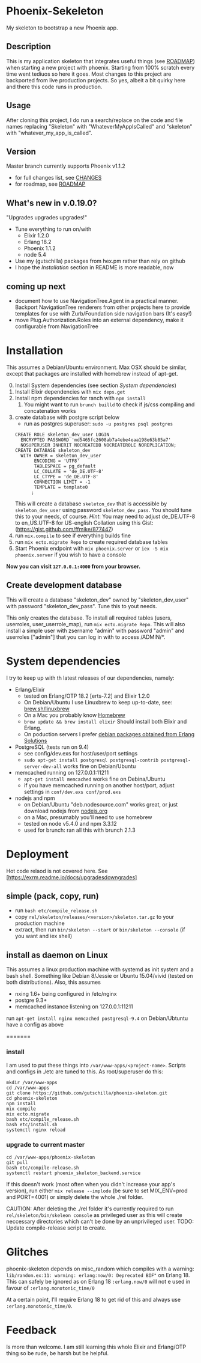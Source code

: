 # Phoenix-Sekeleton

My skeleton to bootstrap a new Phoenix app.

## Description
This is my application skeleton that integrates useful things (see
[ROADMAP](./ROADMAP.md)) when starting a new project with phoenix. Starting from
100% scratch every time went tediuos so here it goes. Most changes to this
project are backported from live production projects. So yes, albeit a bit
quirky here and there this code runs in production.

## Usage 
After cloning this project, I do run a search/replace on the code and file names
replacing "Skeleton" with "WhateverMyAppIsCalled" and "skeleton" with
"whatever_my_app_is_called". 

## Version
Master branch currently supports Phoenix v1.1.2 

- for full changes list, see [CHANGES](./CHANGES.md)
- for roadmap, see [ROADMAP](./ROADMAP.md)

## What's new in v.0.19.0?

"Upgrades upgrades upgrades!"

- Tune everything to run on/with
    - Elixir 1.2.0
    - Erlang 18.2
    - Phoenix 1.1.2
    - node 5.4
- Use my (gutschilla) packages from hex.pm rather than rely on github
- I hope the _Installation_ section in README is more readable, now

## coming up next

- document how to use NavigationTree.Agent in a practical manner. Backport NavigationTree renderers from other projects here to provide templates for use with Zurb/Foundation side navigation bars (It's easy!)
- move Plug.Authorization.Roles into an external dependency, make it configurable from NavigationTree

# Installation

This assumes a Debian/Ubuntu environment. Max OSX should be similar, except that packages are installed with homebrew instead of apt-get.

0. Install System dependencies (see section _System dependencies_)
1. Install Elixir dependencies with `mix deps.get`
2. Install npm dependencies for ranch with `npm install`
    1. You might want to run `brunch builld` to check if js/css compiling and concatenation works
3. create database with postgre script below
    - run as postgres superuser: `sudo -u postgres psql postgres`
    ```
    CREATE ROLE skeleton_dev_user LOGIN
      ENCRYPTED PASSWORD 'md5465fc2608ab7a4ebe4eaa198e63b85a7'
      NOSUPERUSER INHERIT NOCREATEDB NOCREATEROLE NOREPLICATION;
    CREATE DATABASE skeleton_dev
      WITH OWNER = skeleton_dev_user
           ENCODING = 'UTF8'
           TABLESPACE = pg_default
           LC_COLLATE = 'de_DE.UTF-8'
           LC_CTYPE = 'de_DE.UTF-8'
           CONNECTION LIMIT = -1
           TEMPLATE = template0
          ;
    ```
    This will create a database `skeleton_dev` that is accessible by `skeleton_dev_user` using password `skeleton_dev_pass`. You should tune this to your needs, of course.
    _Hint_: You may need to adjust de_DE.UTF-8 to en_US.UTF-8 for US-english Collation using this Gist: (https://gist.github.com/ffmike/877447)
4. run `mix.compile` to see if everything builds fine
5. run `mix ecto.migrate Repo` to create required database tables
6. Start Phoenix endpoint with `mix phoenix.server` or  `iex -S mix phoenix.server` if you wish to have a console

**Now you can visit `127.0.0.1:4000` from your browser.**

## Create development database

This will create a database "skeleton_dev" owned by "skeleton_dev_user" with password "skeleton_dev_pass". Tune this to yout needs.


This only creates the database. To install all required tables (users, userroles, user_userrole_map), run `mix ecto.migrate Repo`. This will also install a simple user with zsername "admin" with password "admin" and userroles ["admin"] that you can log in with to access /ADMIN/*.

# System dependencies

I try to keep up with th latest releases of our dependencies, namely:

- Erlang/Elixir
    - tested on Erlang/OTP 18.2 \[erts-7.2\] and Elixir 1.2.0
    - On Debian/Ubuntu I use Linuxbrew to keep up-to-date, see: [brew.sh/linuxbrew](http://brew.sh/linuxbrew/)
    - On a Mac you probably know [Homebrew](http://brew.sh)
    - `brew update && brew install elixir` Should install both Elixir and Erlang.
    - On poduction servers I prefer [debian packages obtained from Erlang Solutions](https://www.erlang-solutions.com/resources/download.html) 
- PostgreSQL (tests run on 9.4)
    - see config/dev.exs for host/user/port settings
    - `sudo apt-get install postgresql postgresql-contrib postgresql-server-dev-all` works fine on Debian/Ubuntu
- memcached running on 127.0.0.1:11211
    - `apt-get install memcached` works fine on Debina/Ubuntu
    - if you have memcached running on another host/port, adjust settings in `conf/dev.exs conf/prod.exs`  
- nodejs and npm
    - on Debian/Ubuntu "deb.nodesource.com" works great, or just download nodejs from [nodejs.org](https://nodejs.org/en/download/)
    - on a Mac, presumably you'll need to use homebrew
    - tested on node v5.4.0 and npm 3.3.12
    - used for brunch: ran all this with brunch 2.1.3

# Deployment

Hot code relaod is not covered here. See [https://exrm.readme.io/docs/upgradesdowngrades]

## simple (pack, copy, run)

- run `bash etc/compile_release.sh`
- copy `rel/skeleton/releases/<version>/skeleton.tar.gz` to your production machine
- extract, then run `bin/skeleton --start` or `bin/skeleton --console` (if you want and iex shell)

## install as daemon on Linux

This assumes a linux production machine with systemd as init system and a bash
shell. Something like Debian 8/Jessie or Ubuntu 15.04/vivid (tested on both
distributions). Also, this assumes

- nxing 1.6+ being configured in /etc/nginx
- postgre 9.3+
- memcached instance listening on 127.0.0.1:11211

run `apt-get install nginx memcached postgresql-9.4` on Debian/Ubtuntu have a config as above

=======
### install
I am used to put these things into `/var/www-apps/<project-name>`. Scripts and
configs in ./etc are tuned to this. As root/superuser do this:

```
mkdir /var/www-apps
cd /var/www-apps
git clone https://github.com/gutschilla/phoenix-skeleton.git
cd phoenix-skeleton
npm install
mix compile
mix ecto.migrate
bash etc/compile_release.sh
bash etc/install.sh
systemctl nginx reload
```

### upgrade to current master
```
cd /var/www-apps/phoenix-skeleton
git pull
bash etc/compile-release.sh
systemctl restart phoenix_skeleton_backend.service
```

If this doesn't work (most often when you didn't increase your app's version),
run either `mix release --implode` (be sure to set MIX_ENV=prod and PORT=4001)
or simply delete the whole ./rel folder. 

CAUTION: After deleting the ./rel folder it's currently required to run
`rel/skeleton/bin/skeleon console` as privileged user as this will create
neccessary directories which can't be done by an unprivileged user. TODO: Update
compile-release script to create. 

# Glitches

phoenix-skeleton depends on misc_random which compiles with a warning:
`lib/random.ex:11: warning: erlang:now/0: Deprecated BIF"` on Erlang 18. This
can safely be ignored as on Erlang 18 `:erlang.now/0` will not e used in favour of
`:erlang.monotonic_time/0`

At a certain point, I'll require Erlang 18 to get rid of this and always use
`:erlang.monotonic_time/0`.

# Feedback

Is more than welcome. I am still learning this whole Elixir and Erlang/OTP thing
so be rude, be harsh but be helpful.
